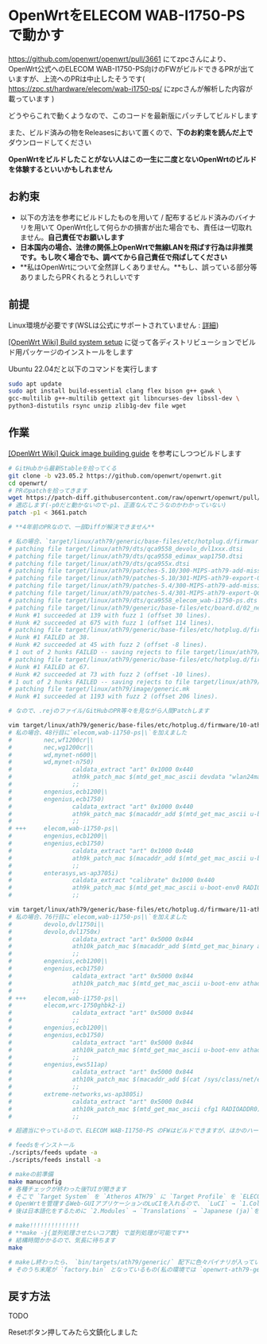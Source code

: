 # OpenWrtをELECOM WAB-I1750-PSで動かす

https://github.com/openwrt/openwrt/pull/3661 にてzpcさんにより、OpenWrt公式へのELECOM WAB-I1750-PS向けのFWがビルドできるPRが出ていますが、上流へのPRは中止したそうです( https://zpc.st/hardware/elecom/wab-i1750-ps/ にzpcさんが解析した内容が載っています )

どうやらこれで動くようなので、このコードを最新版にパッチしてビルドします

また、ビルド済みの物をReleasesにおいて置くので、**下のお約束を読んだ上で**ダウンロードしてください

**OpenWrtをビルドしたことがない人はこの一生に二度とないOpenWrtのビルドを体験するといいかもしれません**


## お約束

- 以下の方法を参考にビルドしたものを用いて / 配布するビルド済みのバイナリを用いて OpenWrt化して何らかの損害が出た場合でも、責任は一切取れません。**自己責任でお願いします**
- **日本国内の場合、法律の関係上OpenWrtで無線LANを飛ばす行為は非推奨です。もし吹く場合でも、調べてから自己責任で飛ばしてください**
- **私はOpenWrtについて全然詳しくありません。**もし、誤っている部分等ありましたらPRくれるとうれしいです

## 前提
Linux環境が必要です(WSLは公式にサポートされていません : [詳細](https://openwrt.org/docs/guide-developer/toolchain/wsl))

[[OpenWrt Wiki] Build system setup](https://openwrt.org/docs/guide-developer/toolchain/install-buildsystem) に従って各ディストリビューションでビルド用パッケージのインストールをします

Ubuntu 22.04だと以下のコマンドを実行します

```bash
sudo apt update
sudo apt install build-essential clang flex bison g++ gawk \
gcc-multilib g++-multilib gettext git libncurses-dev libssl-dev \
python3-distutils rsync unzip zlib1g-dev file wget
```

## 作業

[[OpenWrt Wiki] Quick image building guide](https://openwrt.org/docs/guide-developer/toolchain/beginners-build-guide) を参考にしつつビルドします

```bash
# GitHubから最新Stableを拾ってくる
git clone -b v23.05.2 https://github.com/openwrt/openwrt.git
cd openwrt/
# PRのpatchを拾ってきます
wget https://patch-diff.githubusercontent.com/raw/openwrt/openwrt/pull/3661.patch
# 適応します(-p0だと動かないので-p1、正直なんでこうなのかわかっていない)
patch -p1 < 3661.patch

# **4年前のPRなので、一部Diffが解決できません**

# 私の場合、`target/linux/ath79/generic/base-files/etc/hotplug.d/firmware/10-ath9k-eeprom`と`target/linux/ath79/generic/base-files/etc/hotplug.d/firmware/11-ath10k-caldata`が失敗しました
# patching file target/linux/ath79/dts/qca9558_devolo_dvl1xxx.dtsi
# patching file target/linux/ath79/dts/qca9558_edimax_wap1750.dtsi
# patching file target/linux/ath79/dts/qca955x.dtsi
# patching file target/linux/ath79/patches-5.10/300-MIPS-ath79-add-missing-QCA955x-UART1-registers.patch
# patching file target/linux/ath79/patches-5.10/301-MIPS-ath79-export-QCA955X-UART1-reference-clock.patch
# patching file target/linux/ath79/patches-5.4/300-MIPS-ath79-add-missing-QCA955x-UART1-registers.patch
# patching file target/linux/ath79/patches-5.4/301-MIPS-ath79-export-QCA955X-UART1-reference-clock.patch
# patching file target/linux/ath79/dts/qca9558_elecom_wab-i1750-ps.dts
# patching file target/linux/ath79/generic/base-files/etc/board.d/02_network
# Hunk #1 succeeded at 139 with fuzz 1 (offset 30 lines).
# Hunk #2 succeeded at 675 with fuzz 1 (offset 114 lines).
# patching file target/linux/ath79/generic/base-files/etc/hotplug.d/firmware/10-ath9k-eeprom
# Hunk #1 FAILED at 38.
# Hunk #2 succeeded at 45 with fuzz 2 (offset -8 lines).
# 1 out of 2 hunks FAILED -- saving rejects to file target/linux/ath79/generic/base-files/etc/hotplug.d/firmware/10-ath9k-eeprom.rej
# patching file target/linux/ath79/generic/base-files/etc/hotplug.d/firmware/11-ath10k-caldata
# Hunk #1 FAILED at 67.
# Hunk #2 succeeded at 73 with fuzz 2 (offset -10 lines).
# 1 out of 2 hunks FAILED -- saving rejects to file target/linux/ath79/generic/base-files/etc/hotplug.d/firmware/11-ath10k-caldata.rej
# patching file target/linux/ath79/image/generic.mk
# Hunk #1 succeeded at 1193 with fuzz 2 (offset 206 lines).

# なので、.rejのファイル/GitHubのPR等々を見ながら人間Patchします

vim target/linux/ath79/generic/base-files/etc/hotplug.d/firmware/10-ath9k-eeprom
# 私の場合、48行目に`elecom,wab-i1750-ps|\`を加えました 
#         nec,wf1200cr|\
#         nec,wg1200cr|\
#         wd,mynet-n600|\
#         wd,mynet-n750)
#                 caldata_extract "art" 0x1000 0x440
#                 ath9k_patch_mac $(mtd_get_mac_ascii devdata "wlan24mac")
#                 ;;  
#         engenius,ecb1200|\
#         engenius,ecb1750)
#                 caldata_extract "art" 0x1000 0x440
#                 ath9k_patch_mac $(macaddr_add $(mtd_get_mac_ascii u-boot-env athaddr) 1)
#                 ;;  
# +++     elecom,wab-i1750-ps|\
#         engenius,ecb1200|\
#         engenius,ecb1750)
#                 caldata_extract "art" 0x1000 0x440
#                 ath9k_patch_mac $(macaddr_add $(mtd_get_mac_ascii u-boot-env athaddr) 1)
#                 ;;  
#         enterasys,ws-ap3705i)
#                 caldata_extract "calibrate" 0x1000 0x440
#                 ath9k_patch_mac $(mtd_get_mac_ascii u-boot-env0 RADIOADDR1)
#                 ;;  

vim target/linux/ath79/generic/base-files/etc/hotplug.d/firmware/11-ath10k-caldata
# 私の場合、76行目に`elecom,wab-i1750-ps|\`を加えました
#         devolo,dvl1750i|\
#         devolo,dvl1750x)
#                 caldata_extract "art" 0x5000 0x844
#                 ath10k_patch_mac $(macaddr_add $(mtd_get_mac_binary art 0x0) -1)
#                 ;;
#         engenius,ecb1200|\
#         engenius,ecb1750)
#                 caldata_extract "art" 0x5000 0x844
#                 ath10k_patch_mac $(mtd_get_mac_ascii u-boot-env athaddr)
#                 ;;
# +++     elecom,wab-i1750-ps|\
#         elecom,wrc-1750ghbk2-i)
#                 caldata_extract "art" 0x5000 0x844
#                 ;;
#         engenius,ecb1200|\
#         engenius,ecb1750)
#                 caldata_extract "art" 0x5000 0x844
#                 ath10k_patch_mac $(mtd_get_mac_ascii u-boot-env athaddr)
#                 ;;
#         engenius,ews511ap)
#                 caldata_extract "art" 0x5000 0x844
#                 ath10k_patch_mac $(macaddr_add $(cat /sys/class/net/eth0/address) 1)
#                 ;;
#         extreme-networks,ws-ap3805i)
#                 caldata_extract "art" 0x5000 0x844
#                 ath10k_patch_mac $(mtd_get_mac_ascii cfg1 RADIOADDR0)
#                 ;;

# 超適当にやっているので、ELECOM WAB-I1750-PS のFWはビルドできますが、ほかのハードウェアのFWをビルドするのにはこのコードを再利用しないほうがいいでしょう

# feedsをインストール
./scripts/feeds update -a
./scripts/feeds install -a

# makeの前準備
make manuconfig
# 各種チェックが終わった後TUIが開きます
# そこで `Target System` を `Atheros ATH79` に `Target Profile` を `ELECOM WAB-I1750-PS` にして、WAB-I1750-PS用のFWが出てくるようにします
# OpenWrtを管理するWeb-GUIアプリケーションのLuCIを入れるので、 `LuCI` → `1.Collections` → `luci` を `*` にします(`M`だと、インストール時にインターネットから拾う設定になってしまいます)
# 後は日本語化をするために `2.Modules` → `Translations` → `Japanese (ja)`を入れたり入れなかったり、他のプロトコルをサポートするようにしたり、カスタマイズしましょう(パッケージのインストールはインストール後でもできるけどね, **ROMが8MBしかないので注意!**)

# make!!!!!!!!!!!!!!
# **make -j{並列処理させたいコア数} で並列処理が可能です**
# 結構時間かかるので、気長に待ちます
make

# makeし終わったら、 `bin/targets/ath79/generic/` 配下に色々バイナリが入っています
# そのうち末尾が `factory.bin` となっているもの(私の環境では `openwrt-ath79-generic-elecom_wab-i1750-ps-squashfs-factory.bin` )をファームウェアアップデート画面より投入すれば、OpenWrt化ができます!

```

## 戻す方法
TODO

Resetボタン押してみたら文鎮化しました
